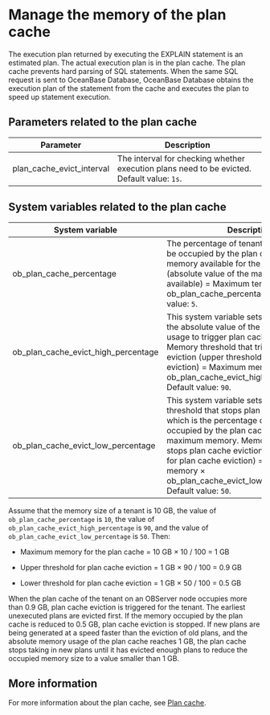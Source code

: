 # Manage the memory of the plan cache

The execution plan returned by executing the EXPLAIN statement is an estimated plan. The actual execution plan is in the plan cache. The plan cache prevents hard parsing of SQL statements. When the same SQL request is sent to OceanBase Database, OceanBase Database obtains the execution plan of the statement from the cache and executes the plan to speed up statement execution.

## Parameters related to the plan cache

| Parameter | Description |
|---------------------------|-------------------------------------|
| plan_cache_evict_interval | The interval for checking whether execution plans need to be evicted. Default value: `1s`.  |

## System variables related to the plan cache

| System variable | Description |
|-------------------------------------|---------------------------------------------------------------------------------------------------------------------------|
| ob_plan_cache_percentage | The percentage of tenant memory that can be occupied by the plan cache. Maximum memory available for the plan cache (absolute value of the maximum memory available) = Maximum tenant memory × ob_plan_cache_percentage/100. Default value: `5`.  |
| ob_plan_cache_evict_high_percentage | This system variable sets the percentage of the absolute value of the maximum memory usage to trigger plan cache eviction. Memory threshold that triggers plan cache eviction (upper threshold for plan cache eviction) = Maximum memory × ob_plan_cache_evict_high_percentage/100. Default value: `90`.  |
| ob_plan_cache_evict_low_percentage | This system variable sets the memory threshold that stops plan cache eviction, which is the percentage of the memory occupied by the plan cache to the maximum memory. Memory threshold that stops plan cache eviction (lower threshold for plan cache eviction) = Maximum memory × ob_plan_cache_evict_low_percentage/100. Default value: `50`.  |

Assume that the memory size of a tenant is 10 GB, the value of `ob_plan_cache_percentage` is `10`, the value of `ob_plan_cache_evict_high_percentage` is `90`, and the value of `ob_plan_cache_evict_low_percentage` is `50`. Then:

* Maximum memory for the plan cache = 10 GB × 10 / 100 = 1 GB

* Upper threshold for plan cache eviction = 1 GB × 90 / 100 = 0.9 GB

* Lower threshold for plan cache eviction = 1 GB × 50 / 100 = 0.5 GB

When the plan cache of the tenant on an OBServer node occupies more than 0.9 GB, plan cache eviction is triggered for the tenant. The earliest unexecuted plans are evicted first. If the memory occupied by the plan cache is reduced to 0.5 GB, plan cache eviction is stopped. If new plans are being generated at a speed faster than the eviction of old plans, and the absolute memory usage of the plan cache reaches 1 GB, the plan cache stops taking in new plans until it has evicted enough plans to reduce the occupied memory size to a value smaller than 1 GB.

## More information

For more information about the plan cache, see [Plan cache](../../../3.performance-tuning-guide/5.sql-optimization/2.sql-execution-plan/3.execution-plan-cache.md).
